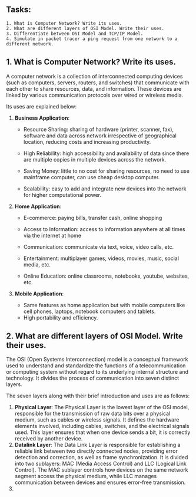 ## Tasks:
    1. What is Computer Network? Write its uses.
    2. What are different layers of OSI Model. Write their uses.
    3. Differentiate between OSI Model and TCP/IP Model.
    4. Simulate in packet tracer a ping request from one network to a different network.
  
## 1. What is Computer Network? Write its uses.

A computer network is a collection of interconnected computing devices (such as computers, servers, routers, and switches) that communicate with each other to share resources, data, and information. These devices are linked by various communication protocols over wired or wireless media.

Its uses are explained below:

1. **Business Application**:
   
    - Resource Sharing: sharing of hardware (printer, scanner, fax), software and data across network irrespective of geographical location, reducing costs and increasing productivity.
   
    - High Reliability: high accessibility and availability of data since there are multiple copies in multiple devices across the network.
   
    - Saving Money: little to no cost for sharing resources, no need to use mainframe computer, can use cheap desktop computer.
   
    - Scalability: easy to add and integrate new devices into the network for higher computational power.

2. **Home Application**:

    - E-commerce: paying bills, transfer cash, online shopping
      
    - Access to Information: access to information anywhere at all times via the internet at home
      
    - Communication: communicate via text, voice, video calls, etc.
      
    - Entertainment: multiplayer games, videos, movies, music, social media, etc.
      
    - Online Education: online classrooms, notebooks, youtube, websites, etc.
      
3. **Mobile Application**:
   
    - Same features as home application but with mobile computers like cell phones, laptops, notebook computers and tablets.
    - High portability and efficiency.
 
## 2. What are different layers of OSI Model. Write their uses.

The OSI (Open Systems Interconnection) model is a conceptual framework used to understand and standardize the functions of a telecommunication or computing system without regard to its underlying internal structure and technology. It divides the process of communication into seven distinct layers.

The seven layers along with their brief introduction and uses are as follows:

1. **Physical Layer**:
   The Physical Layer is the lowest layer of the OSI model, responsible for the transmission of raw data bits over a physical medium, such as cables or wireless signals. It defines the hardware elements involved, including cables, switches, and the electrical signals used. This layer ensures that when one device sends a bit, it is correctly received by another device.
2. **Datalink Layer**:
    The Data Link Layer is responsible for establishing a reliable link between two directly connected nodes, providing error detection and correction, as well as frame synchronization. It is divided into two sublayers: MAC (Media Access Control) and LLC (Logical Link Control). The MAC sublayer controls how devices on the same network segment access the physical medium, while LLC manages communication between devices and ensures error-free transmission.
3. 



